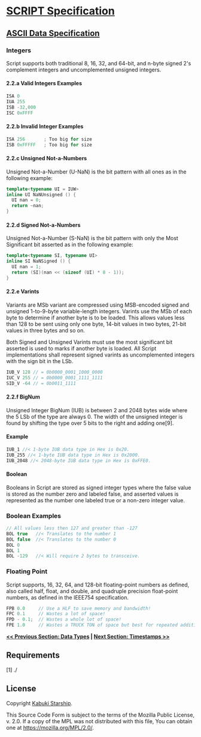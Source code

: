 # [SCRIPT Specification](../)

## [ASCII Data Specification](./)

### Integers

Script supports both traditional 8, 16, 32, and 64-bit, and n-byte signed 2's complement integers and uncomplemented unsigned integers.

#### 2.2.a Valid Integers Examples

```C++
ISA 0
IUA 255
ISB -32,000
ISC 0xFFFF
```

#### 2.2.b Invalid Integer Examples

```C++
ISA 256       ; Too big for size
ISB 0xFFFFF   ; Too big for size
```

#### 2.2.c Unsigned Not-a-Numbers

Unsigned Not-a-Number (U-NaN) is the bit pattern with all ones as in the following example:

```C++
template<typename UI = IUW>
inline UI NaNUnsigned () {
  UI nan = 0;
  return ~nan;
}
```

#### 2.2.d Signed Not-a-Numbers

Unsigned Not-a-Number (S-NaN) is the bit pattern with only the Most Significant bit asserted as in the following example:

```C++
template<typename SI, typename UI>
inline SI NaNSigned () {
  UI nan = 1;
  return (SI)(nan << (sizeof (UI) * 8 - 1));
}
```

#### 2.2.e Varints

Variants are MSb variant are compressed using MSB-encoded signed and unsigned 1-to-9-byte variable-length integers. Varints use the MSb of each byte to determine if another byte is to be loaded. This allows values less than 128 to be sent using only one byte, 14-bit values in two bytes, 21-bit values in three bytes and so on.  

Both Signed and Unsigned Varints must use the most significant bit asserted is used to marks if another byte is loaded. All Script implementations shall represent signed varints as uncomplemented integers with the sign bit in the LSb.

```C++
IUB_V 128 // = 0b0000_0001_1000_0000
IUC_V 255 // = 0b0000_0001_1111_1111
SID_V -64 // = 0b0011_1111
```

#### 2.2.f BigNum

Unsigned Integer BigNum (IUB) is between 2 and 2048 bytes wide where the 5 LSb of the type are always 0. The width of the unsigned integer is found by shifting the type over 5 bits to the right and adding one[9].

#### Example

```C++
IUB_1 //< 1-byte IUB data type in Hex is 0x20.
IUB_255 //< 1-byte IUB data type in Hex is 0x2000.
IUB_2048 //< 2048-byte IUB data type in Hex is 0xFFE0.
```

#### Boolean

Booleans in Script are stored as signed integer types where the false value is stored as the number zero and labeled false, and asserted values is represented as the number one labeled true or a non-zero integer value.

### Boolean Examples

```C++
// All values less then 127 and greater than -127
BOL true   //< Translates to the number 1
BOL false  //< Translates to the number 0
BOL 0
BOL 1
BOL -129   //< Will require 2 bytes to transceive.
```

### Floating Point

Script supports, 16, 32, 64, and 128-bit floating-point numbers as defined, also called half, float, and double, and quadruple precision float-point numbers, as defined in the IEEE754 specification.

```C++
FPB 0.0     // Use a HLF to save memory and bandwidth!
FPC 0.1     // Wastes a lot of space!
FPD - 0.1;  // Wastes a whole lot of space!
FPE 1.0     // Wastes a TRUCK TON of space but best for repeated addition.
```

**[<< Previous Section: Data Types](DataTypes.md) | [Next Section: Timestamps >>](Timestamps.md)**

## Requirements

[1] ./

## License

Copyright [Kabuki Starship](https://kabukistarship.com).

This Source Code Form is subject to the terms of the Mozilla Public License, v. 2.0. If a copy of the MPL was not distributed with this file, You can obtain one at <https://mozilla.org/MPL/2.0/>.
